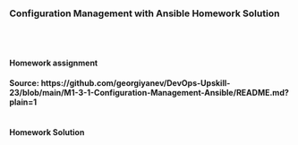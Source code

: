 <h3> Configuration Management with Ansible Homework Solution </h3>
<br>
</br>
<h4> Homework assignment <H4>
Source: https://github.com/georgiyanev/DevOps-Upskill-23/blob/main/M1-3-1-Configuration-Management-Ansible/README.md?plain=1
<br>
</br>
<h4> Homework Solution </h4>

